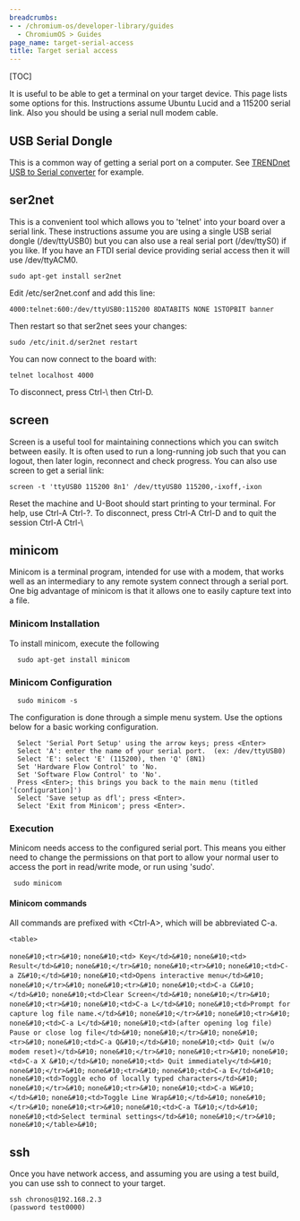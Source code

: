 ```yaml
---
breadcrumbs:
- - /chromium-os/developer-library/guides
  - ChromiumOS > Guides
page_name: target-serial-access
title: Target serial access
---
```


[TOC]

It is useful to be able to get a terminal on your target device. This page lists
some options for this. Instructions assume Ubuntu Lucid and a 115200 serial
link. Also you should be using a serial null modem cable.

## USB Serial Dongle

This is a common way of getting a serial port on a computer. See [TRENDnet USB
to Serial
converter](http://www.google.com/url?q=http%3A%2F%2Ftrendnet.com%2Fproducts%2Fproddetail.asp%3Fprod%3D150_TU-S9%26cat%3D49&sa=D&sntz=1&usg=AFrqEzej3O8N15gqmTe0cLvyXkQt6wK5uQ)
for example.

## ser2net

This is a convenient tool which allows you to 'telnet' into your board over a
serial link. These instructions assume you are using a single USB serial dongle
(/dev/ttyUSB0) but you can also use a real serial port (/dev/ttyS0) if you like.
If you have an FTDI serial device providing serial access then it will use
/dev/ttyACM0.

```none
sudo apt-get install ser2net
```

Edit /etc/ser2net.conf and add this line:

```none
4000:telnet:600:/dev/ttyUSB0:115200 8DATABITS NONE 1STOPBIT banner
```

Then restart so that ser2net sees your changes:

```none
sudo /etc/init.d/ser2net restart
```

You can now connect to the board with:

```none
telnet localhost 4000
```

To disconnect, press Ctrl-\\ then Ctrl-D.

## screen

Screen is a useful tool for maintaining connections which you can switch between
easily. It is often used to run a long-running job such that you can logout,
then later login, reconnect and check progress. You can also use screen to get a
serial link:

```none
screen -t 'ttyUSB0 115200 8n1' /dev/ttyUSB0 115200,-ixoff,-ixon
```

Reset the machine and U-Boot should start printing to your terminal.
For help, use Ctrl-A Ctrl-?. To disconnect, press Ctrl-A Ctrl-D and to quit the
session Ctrl-A Ctrl-\\

## minicom

Minicom is a terminal program, intended for use with a modem, that
works well as an intermediary to any remote system connect through a
serial port.
One big advantage of minicom is that it allows one to easily capture
text into a file.

### Minicom Installation

To install minicom, execute the following

```none
  sudo apt-get install minicom
```

### Minicom Configuration

```none
  sudo minicom -s
```

The configuration is done through a simple menu system. Use the options below
for a basic working configuration.

```none
  Select 'Serial Port Setup' using the arrow keys; press <Enter>
  Select 'A': enter the name of your serial port.  (ex: /dev/ttyUSB0)
  Select 'E': select 'E' (115200), then 'Q' (8N1)
  Set 'Hardware Flow Control' to 'No.
  Set 'Software Flow Control' to 'No'.
  Press <Enter>; this brings you back to the main menu (titled '[configuration]')
  Select 'Save setup as dfl'; press <Enter>.
  Select 'Exit from Minicom'; press <Enter>.
```

### Execution

Minicom needs access to the configured serial port. This means you
either need to change the permissions on that port to allow your
normal user to access the port in read/write mode, or run using
'sudo'.

```none
 sudo minicom
```

#### Minicom commands

All commands are prefixed with &lt;Ctrl-A&gt;, which will be abbreviated
C-a.

```none
<table>
```
```none&#10;<tr>&#10;```
```none&#10;<td> Key</td>&#10;```
```none&#10;<td> Result</td>&#10;```
```none&#10;</tr>&#10;```
```none&#10;<tr>&#10;```
```none&#10;<td>C-a Z&#10;</td>&#10;```
```none&#10;<td>Opens interactive menu</td>&#10;```
```none&#10;</tr>&#10;```
```none&#10;<tr>&#10;```
```none&#10;<td>C-a C&#10;</td>&#10;```
```none&#10;<td>Clear Screen</td>&#10;```
```none&#10;</tr>&#10;```
```none&#10;<tr>&#10;```
```none&#10;<td>C-a L</td>&#10;```
```none&#10;<td>Prompt for capture log file name.</td>&#10;```
```none&#10;</tr>&#10;```
```none&#10;<tr>&#10;```
```none&#10;<td>C-a L</td>&#10;```
```none&#10;<td>(after opening log file) Pause or close log file</td>&#10;```
```none&#10;</tr>&#10;```
```none&#10;<tr>&#10;```
```none&#10;<td>C-a Q&#10;</td>&#10;```
```none&#10;<td> Quit (w/o modem reset)</td>&#10;```
```none&#10;</tr>&#10;```
```none&#10;<tr>&#10;```
```none&#10;<td>C-a X &#10;</td>&#10;```
```none&#10;<td> Quit immediately</td>&#10;```
```none&#10;</tr>&#10;```
```none&#10;<tr>&#10;```
```none&#10;<td>C-a E</td>&#10;```
```none&#10;<td>Toggle echo of locally typed characters</td>&#10;```
```none&#10;</tr>&#10;```
```none&#10;<tr>&#10;```
```none&#10;<td>C-a W&#10;</td>&#10;```
```none&#10;<td>Toggle Line Wrap&#10;</td>&#10;```
```none&#10;</tr>&#10;```
```none&#10;<tr>&#10;```
```none&#10;<td>C-a T&#10;</td>&#10;```
```none&#10;<td>Select terminal settings</td>&#10;```
```none&#10;</tr>&#10;```
```none&#10;</table>&#10;```

## ssh

Once you have network access, and assuming you are using a test build, you can
use ssh to connect to your target.

```none
ssh chronos@192.168.2.3
(password test0000)
```
